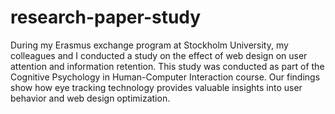 # research-paper-study

During my Erasmus exchange program at Stockholm University, my colleagues and I conducted a study on the effect of web design on user attention and information retention. This study was conducted as part of the Cognitive Psychology in Human-Computer Interaction course. Our findings show how eye tracking technology provides valuable insights into user behavior and web design optimization.
